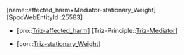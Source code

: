 ﻿---
type: TrizContradiction
aliases:
- affected_harm+Mediator-stationary_Weight
license: CC BY-SA 4.0
copyright: https://github.com/SpocWeb
IsDeleted: false
IsReadOnly: false
Confidential: public
tags: 
- Triz/Contradiction
---
[name::affected_harm+Mediator-stationary_Weight]
[SpocWebEntityId::25583]
+ [pro::[Triz-affected_harm](tech/Triz/Parameter/Triz-affected_harm.md)]
[Triz-Principle::[Triz-Mediator](tech/Triz/Principle/Triz-Mediator.md)]
- [con::[Triz-stationary_Weight](tech/Triz/Parameter/Triz-stationary_Weight.md)]

